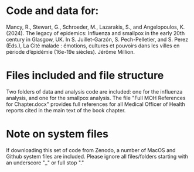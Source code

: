 # Code and data for:

Mancy, R., Stewart, G., Schroeder, M., Lazarakis, S., and Angelopoulos, K. (2024). The legacy of epidemics: Influenza and smallpox in the early 20th century in Glasgow, UK. In S. Juillet-Garzón, S. Pech-Pelletier, and S. Perez (Eds.), La Cité malade : émotions, cultures et pouvoirs dans les villes en période d’épidémie (16e-19e siècles). Jérôme Million.

# Files included and file structure
Two folders of data and analysis code are included: one for the influenza analysis, and one for the smallpox analysis. The file "Full MOH References for Chapter.docx" provides full references for all Medical Officer of Health reports cited in the main text of the book chapter.

# Note on system files
If downloading this set of code from Zenodo, a number of MacOS and Github system files are included. Please ignore all files/folders starting with an underscore "_" or full stop "."